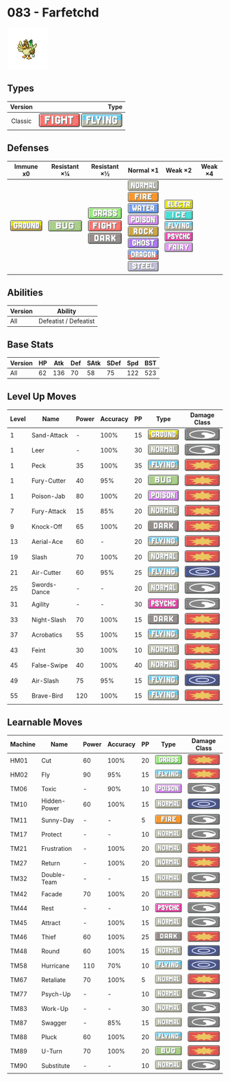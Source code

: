 # 083 - Farfetchd

![farfetchd](../img/pokemon/083.png)

## Types

| Version | Type                                                                      |
| :-----: | ------------------------------------------------------------------------: |
| Classic | ![fighting](../img/types/fighting.png) ![flying](../img/types/flying.png) |

## Defenses

| Immune x0                          | Resistant ×¼                 | Resistant ×½                                                                                                   | Normal ×1                                                                                                                                                                                                                                                                                             | Weak ×2                                                                                                                                                                                      | Weak ×4 |
| ---------------------------------- | ---------------------------- | -------------------------------------------------------------------------------------------------------------- | ----------------------------------------------------------------------------------------------------------------------------------------------------------------------------------------------------------------------------------------------------------------------------------------------------- | -------------------------------------------------------------------------------------------------------------------------------------------------------------------------------------------- | ------- |
| ![ground](../img/types/ground.png) | ![bug](../img/types/bug.png) | ![grass](../img/types/grass.png)<br/>![fighting](../img/types/fighting.png)<br/>![dark](../img/types/dark.png) | ![normal](../img/types/normal.png)<br/>![fire](../img/types/fire.png)<br/>![water](../img/types/water.png)<br/>![poison](../img/types/poison.png)<br/>![rock](../img/types/rock.png)<br/>![ghost](../img/types/ghost.png)<br/>![dragon](../img/types/dragon.png)<br/>![steel](../img/types/steel.png) | ![electric](../img/types/electric.png)<br/>![ice](../img/types/ice.png)<br/>![flying](../img/types/flying.png)<br/>![psychic](../img/types/psychic.png)<br/>![fairy](../img/types/fairy.png) |         |

## Abilities

| Version | Ability               |
| ------- | --------------------- |
| All     | Defeatist / Defeatist |

## Base Stats

| Version | HP | Atk | Def | SAtk | SDef | Spd | BST |
| ------- | -- | --- | --- | ---- | ---- | --- | --- |
| All     | 62 | 136 | 70  | 58   | 75   | 122 | 523 |

## Level Up Moves

| Level | Name         | Power | Accuracy | PP | Type                                 | Damage Class                           |
| ----- | ------------ | ----- | -------- | -- | ------------------------------------ | -------------------------------------- |
| 1     | Sand-Attack  | -     | 100%     | 15 | ![ground](../img/types/ground.png)   | ![status](../img/types/status.png)     |
| 1     | Leer         | -     | 100%     | 30 | ![normal](../img/types/normal.png)   | ![status](../img/types/status.png)     |
| 1     | Peck         | 35    | 100%     | 35 | ![flying](../img/types/flying.png)   | ![physical](../img/types/physical.png) |
| 1     | Fury-Cutter  | 40    | 95%      | 20 | ![bug](../img/types/bug.png)         | ![physical](../img/types/physical.png) |
| 1     | Poison-Jab   | 80    | 100%     | 20 | ![poison](../img/types/poison.png)   | ![physical](../img/types/physical.png) |
| 7     | Fury-Attack  | 15    | 85%      | 20 | ![normal](../img/types/normal.png)   | ![physical](../img/types/physical.png) |
| 9     | Knock-Off    | 65    | 100%     | 20 | ![dark](../img/types/dark.png)       | ![physical](../img/types/physical.png) |
| 13    | Aerial-Ace   | 60    | -        | 20 | ![flying](../img/types/flying.png)   | ![physical](../img/types/physical.png) |
| 19    | Slash        | 70    | 100%     | 20 | ![normal](../img/types/normal.png)   | ![physical](../img/types/physical.png) |
| 21    | Air-Cutter   | 60    | 95%      | 25 | ![flying](../img/types/flying.png)   | ![special](../img/types/special.png)   |
| 25    | Swords-Dance | -     | -        | 20 | ![normal](../img/types/normal.png)   | ![status](../img/types/status.png)     |
| 31    | Agility      | -     | -        | 30 | ![psychic](../img/types/psychic.png) | ![status](../img/types/status.png)     |
| 33    | Night-Slash  | 70    | 100%     | 15 | ![dark](../img/types/dark.png)       | ![physical](../img/types/physical.png) |
| 37    | Acrobatics   | 55    | 100%     | 15 | ![flying](../img/types/flying.png)   | ![physical](../img/types/physical.png) |
| 43    | Feint        | 30    | 100%     | 10 | ![normal](../img/types/normal.png)   | ![physical](../img/types/physical.png) |
| 45    | False-Swipe  | 40    | 100%     | 40 | ![normal](../img/types/normal.png)   | ![physical](../img/types/physical.png) |
| 49    | Air-Slash    | 75    | 95%      | 15 | ![flying](../img/types/flying.png)   | ![special](../img/types/special.png)   |
| 55    | Brave-Bird   | 120   | 100%     | 15 | ![flying](../img/types/flying.png)   | ![physical](../img/types/physical.png) |

## Learnable Moves

| Machine | Name         | Power | Accuracy | PP | Type                                 | Damage Class                           |
| ------- | ------------ | ----- | -------- | -- | ------------------------------------ | -------------------------------------- |
| HM01    | Cut          | 60    | 100%     | 20 | ![grass](../img/types/grass.png)     | ![physical](../img/types/physical.png) |
| HM02    | Fly          | 90    | 95%      | 15 | ![flying](../img/types/flying.png)   | ![physical](../img/types/physical.png) |
| TM06    | Toxic        | -     | 90%      | 10 | ![poison](../img/types/poison.png)   | ![status](../img/types/status.png)     |
| TM10    | Hidden-Power | 60    | 100%     | 15 | ![normal](../img/types/normal.png)   | ![special](../img/types/special.png)   |
| TM11    | Sunny-Day    | -     | -        | 5  | ![fire](../img/types/fire.png)       | ![status](../img/types/status.png)     |
| TM17    | Protect      | -     | -        | 10 | ![normal](../img/types/normal.png)   | ![status](../img/types/status.png)     |
| TM21    | Frustration  | -     | 100%     | 20 | ![normal](../img/types/normal.png)   | ![physical](../img/types/physical.png) |
| TM27    | Return       | -     | 100%     | 20 | ![normal](../img/types/normal.png)   | ![physical](../img/types/physical.png) |
| TM32    | Double-Team  | -     | -        | 15 | ![normal](../img/types/normal.png)   | ![status](../img/types/status.png)     |
| TM42    | Facade       | 70    | 100%     | 20 | ![normal](../img/types/normal.png)   | ![physical](../img/types/physical.png) |
| TM44    | Rest         | -     | -        | 10 | ![psychic](../img/types/psychic.png) | ![status](../img/types/status.png)     |
| TM45    | Attract      | -     | 100%     | 15 | ![normal](../img/types/normal.png)   | ![status](../img/types/status.png)     |
| TM46    | Thief        | 60    | 100%     | 25 | ![dark](../img/types/dark.png)       | ![physical](../img/types/physical.png) |
| TM48    | Round        | 60    | 100%     | 15 | ![normal](../img/types/normal.png)   | ![special](../img/types/special.png)   |
| TM58    | Hurricane    | 110   | 70%      | 10 | ![flying](../img/types/flying.png)   | ![special](../img/types/special.png)   |
| TM67    | Retaliate    | 70    | 100%     | 5  | ![normal](../img/types/normal.png)   | ![physical](../img/types/physical.png) |
| TM77    | Psych-Up     | -     | -        | 10 | ![normal](../img/types/normal.png)   | ![status](../img/types/status.png)     |
| TM83    | Work-Up      | -     | -        | 30 | ![normal](../img/types/normal.png)   | ![status](../img/types/status.png)     |
| TM87    | Swagger      | -     | 85%      | 15 | ![normal](../img/types/normal.png)   | ![status](../img/types/status.png)     |
| TM88    | Pluck        | 60    | 100%     | 20 | ![flying](../img/types/flying.png)   | ![physical](../img/types/physical.png) |
| TM89    | U-Turn       | 70    | 100%     | 20 | ![bug](../img/types/bug.png)         | ![physical](../img/types/physical.png) |
| TM90    | Substitute   | -     | -        | 10 | ![normal](../img/types/normal.png)   | ![status](../img/types/status.png)     |